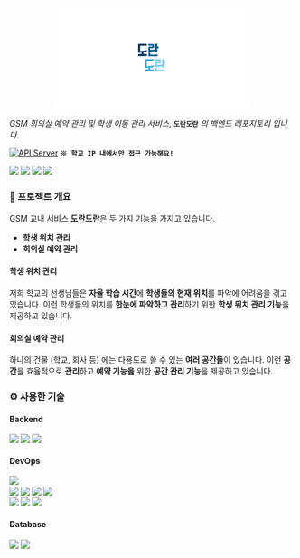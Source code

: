 <p align="center">
 <a><img src="images/readme-logo.png" width="70%" height="70%"></a>
</p>

*GSM 회의실 예약 관리 및 학생 이동 관리 서비스*, **`도란도란`** *의 백엔드 레포지토리 입니다*.

[![API Server](http://img.shields.io/badge/Swagger-85EA2D?style=flat&logo=Swagger&logoColor=white)](http://10.120.71.242:81/swagger) **`※ 학교 IP 내에서만 접근 가능해요!`**
<div>
<img src="https://img.shields.io/github/languages/top/Doran-Doran-development/DoranDoran-Server-2"/></a></a>
<img src="https://img.shields.io/github/release-date/Doran-Doran-development/DoranDoran-Server-2?color=skyblue"/></a></a>
<img src="https://img.shields.io/github/last-commit/Doran-Doran-development/DoranDoran-Server-2"/></a></a>
<img src="https://img.shields.io/github/commit-activity/m/Doran-Doran-development/DoranDoran-Server-2"/></a></a>
</div>


### :seat: 프로젝트 개요
GSM 교내 서비스 **도란도란**은 두 가지 기능을 가지고 있습니다.

- **학생 위치 관리**
- **회의실 예약 관리**
#### 학생 위치 관리
저희 학교의 선생님들은 **자율 학습 시간**에 **학생들의 현재 위치**를 파악에 어려움을 겪고 있습니다.
이런 학생들의 위치를 **한눈에 파악하고 관리**하기 위한 **학생 위치 관리 기능**을 제공하고 있습니다.
#### 회의실 예약 관리
하나의 건물 (학교, 회사 등) 에는 다용도로 쓸 수 있는 **여러 공간들**이 있습니다. 
이런 **공간**을 효율적으로 **관리**하고 **예약 기능을** 위한  **공간 관리 기능**을 제공하고 있습니다.

### :gear: 사용한 기술
#### Backend

<div>
<img src="https://img.shields.io/badge/Django-092E20?style=flat&logo=Django&logoColor=white"/></a></a>
<img src="https://img.shields.io/badge/Python-3776AB?style=flat&logo=Python&logoColor=white"/></a></a>
<img src="https://img.shields.io/badge/boto3-FFCA28?style=flat&logo=Amazon%20AWS&logoColor=white"/></a></a>
</div>

#### DevOps
<div>
<img src="https://img.shields.io/badge/Amazon%20S3-569A31?style=flat&logo=Amazon%20S3&logoColor=white"/></a></a>
</div>

<div>
<img src="https://img.shields.io/badge/Ubuntu-E95420?style=flat&logo=Ubuntu&logoColor=white"/></a></a>
<img src="https://img.shields.io/badge/Jenkins-D24939?style=flat&logo=Jenkins&logoColor=white"/></a></a>
<img src="https://img.shields.io/badge/Docker-2496ED?style=flat&logo=Docker&logoColor=white"/></a></a>
<img src="https://img.shields.io/badge/gunicorn-4479A1?style=flat&logo=unicode&logoColor=white"/></a></a>
</div>

<div>
<img src="https://img.shields.io/badge/Github-181717?style=flat&logo=Github&logoColor=white"/></a></a>
<img src="https://img.shields.io/badge/Github%20actions-2088FF?style=flat&logo=Github%20actions&logoColor=white"/></a></a>
<img src="http://img.shields.io/badge/Swagger-85EA2D?style=flat&logo=Swagger&logoColor=white"/></a></a>


</div>

#### Database
<div>
<img src="https://img.shields.io/badge/AWS%20RDS-232F3E?style=flat&logo=Amazon%20AWS&logoColor=white"/></a></a>
<img src="https://img.shields.io/badge/Mysql-4479A1?style=flat&logo=Mysql&logoColor=white"/></a></a>
</div>